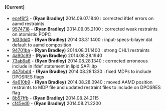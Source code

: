 
#### [Current]

#### 
 * [ecef6f3](../../commit/ecef6f3) - __(Ryan Bradley)__ 2014.09.07.1840 : corrected ifdef errors on aamd restraints
 * [9574718](../../commit/9574718) - __(Ryan Bradley)__ 2014.09.05.2100 : corrected weak restraints on atomistic POPC
 * [1d33dd0](../../commit/1d33dd0) - __(Ryan Bradley)__ 2014.08.31.1400 : input-specs-bilayer.dat default to aamd composition
 * [94701ba](../../commit/94701ba) - __(Ryan Bradley)__ 2014.08.31.1400 : strong CHL1 restraints
 * [4a90c99](../../commit/4a90c99) - __(Ryan Bradley)__ 2014.08.28.1940
 * [73ab6a6](../../commit/73ab6a6) - __(Ryan Bradley)__ 2014.08.28.1340 : corrected erroneous include in ifdef statement in lipid.SAPI.itp
 * [447bbd4](../../commit/447bbd4) - __(Ryan Bradley)__ 2014.08.28.1330 : fixed MDPs to include DPOSRES flags
 * [4a610b9](../../commit/4a610b9) - __(Ryan Bradley)__ 2014.08.28.0940 : moved AAMD position restraints to MDP file and updated restraint files to include on DPOSRES flag
 * [8b57ffb](../../commit/8b57ffb) - __(Ryan Bradley)__ 2014.08.24.2115
 * [cf45ed0](../../commit/cf45ed0) - __(Ryan Bradley)__ 2014.08.21.2200
